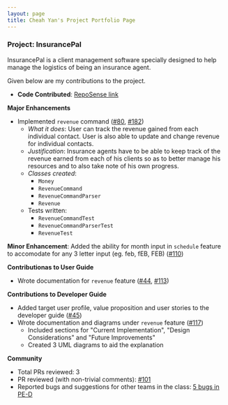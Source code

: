 ```yaml
---
layout: page
title: Cheah Yan's Project Portfolio Page
---
```


### Project: InsurancePal

InsurancePal is a client management software specially designed
to help manage the logistics of being an insurance agent.

Given below are my contributions to the project.

* **Code Contributed**: [RepoSense link](https://nus-cs2103-ay2122s1.github.io/tp-dashboard/?search=CheahYan&sort=groupTitle&sortWithin=title&timeframe=commit&mergegroup=&groupSelect=groupByRepos&breakdown=true&checkedFileTypes=docs~functional-code~test-code~other&since=2021-09-17&tabOpen=true&tabType=authorship&tabAuthor=CheahYan&tabRepo=AY2122S1-CS2103T-T17-4%2Ftp%5Bmaster%5D&authorshipIsMergeGroup=false&authorshipFileTypes=docs~functional-code~test-code&authorshipIsBinaryFileTypeChecked=false)

**Major Enhancements**
* Implemented `revenue` command ([#80](https://github.com/AY2122S1-CS2103T-T17-4/tp/pull/80), [#182](https://github.com/AY2122S1-CS2103T-T17-4/tp/pull/182))
  * *What it does*: User can track the revenue gained from each individual contact. User is also able to update 
  and change revenue for individual contacts.
  * *Justification*: Insurance agents have to be able to keep track of the revenue earned from each of his clients
  so as to better manage his resources and to also take note of his own progress.
  * *Classes created*:
    * `Money`
    * `RevenueCommand`
    * `RevenueCommandParser`
    * `Revenue`
  * Tests written:
    * `RevenueCommandTest`
    * `RevenueCommandParserTest`
    * `RevenueTest`

**Minor Enhancement**: Added the ability for month input in `schedule` feature to accomodate for any 3 letter
input (eg. feb, fEB, FEB) ([#110](https://github.com/AY2122S1-CS2103T-T17-4/tp/pull/110))

**Contributionas to User Guide** 
* Wrote documentation for `revenue` feature ([#44](https://github.com/AY2122S1-CS2103T-T17-4/tp/pull/44), [#113](https://github.com/AY2122S1-CS2103T-T17-4/tp/pull/113))

**Contributions to Developer Guide**
* Added target user profile, value proposition and user stories to the developer guide ([#45](https://github.com/AY2122S1-CS2103T-T17-4/tp/pull/45))
* Wrote documentation and diagrams under `revenue` feature ([#117](https://github.com/AY2122S1-CS2103T-T17-4/tp/pull/117))
  * Included sections for "Current Implementation", "Design Considerations" and "Future Improvements"
  * Created 3 UML diagrams to aid the explanation
  
**Community**
* Total PRs reviewed: 3
* PR reviewed (with non-trivial comments): [#101](https://github.com/AY2122S1-CS2103T-T17-4/tp/pull/101)
* Reported bugs and suggestions for other teams in the class: [5 bugs in PE-D](https://github.com/CheahYan/ped/issues)

